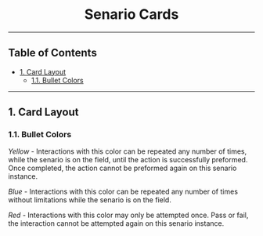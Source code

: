 <h1 align="center">Senario Cards</h1>

---

## Table of Contents <!-- omit in toc -->

- [1. Card Layout](#1-card-layout)
  - [1.1. Bullet Colors](#11-bullet-colors)

---

## 1. Card Layout

### 1.1. Bullet Colors

*Yellow* - Interactions with this color can be repeated any number of times, while the senario is on the field, until the action is successfully preformed. Once completed, the action cannot be preformed again on this senario instance.

*Blue* - Interactions with this color can be repeated any number of times without limitations while the senario is on the field.

*Red* - Interactions with this color may only be attempted once. Pass or fail, the interaction cannot be attempted again on this senario instance.
